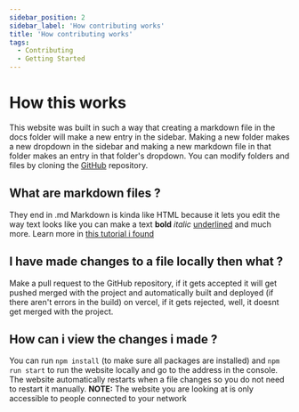 ```yaml
---
sidebar_position: 2
sidebar_label: 'How contributing works'
title: 'How contributing works'
tags:
  - Contributing
  - Getting Started
---
```


# How this works
This website was built in such a way that creating a markdown file in the docs folder will make a new entry in the sidebar. Making a new folder makes a new dropdown in the sidebar and making a new markdown file in that folder makes an entry in that folder's dropdown. You can modify folders and files by cloning the [GitHub](https://github.com/therealrealguy/6b6twiki/) repository.

## What are markdown files ?
They end in .md
Markdown is kinda like HTML because it lets you edit the way text looks like you can make a text **bold** *italic* <ins>underlined</ins> and much more. Learn more in [this tutorial i found](https://www.youtube.com/watch?v=_PPWWRV6gbA&t=60s)

## I have made changes to a file locally then what ?
Make a pull request to the GitHub repository, if it gets accepted it will get pushed merged with the project and automatically built and deployed (if there aren't errors in the build) on vercel, if it gets rejected, well, it doesnt get merged with the project.

## How can i view the changes i made ?
You can run `npm install` (to make sure all packages are installed) and `npm run start` to run the website locally and go to the address in the console. The website automatically restarts when a file changes so you do not need to restart it manually.
**NOTE:** The website you are looking at is only accessible to people connected to your network
